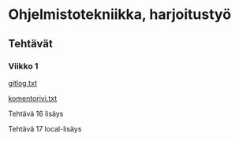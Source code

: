 # Ohjelmistotekniikka, harjoitustyö

## Tehtävät

### Viikko 1

[gitlog.txt](https://github.com/joonas-a/ot-harjoitustyo/tree/master/laskarit/viikko1/gitlog.txt)

[komentorivi.txt](https://github.com/joonas-a/ot-harjoitustyo/tree/master/laskarit/viikko1/komentorivi.txt)

Tehtävä 16 lisäys

Tehtävä 17 local-lisäys
